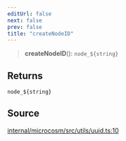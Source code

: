 ```yaml
---
editUrl: false
next: false
prev: false
title: "createNodeID"
---
```


> **createNodeID**(): ```node_${string}```

## Returns

```node_${string}```

## Source

[internal/microcosm/src/utils/uuid.ts:10](https://github.com/nodenogg-in/alpha-p2p/blob/a4d5eff/internal/microcosm/src/utils/uuid.ts#L10)
